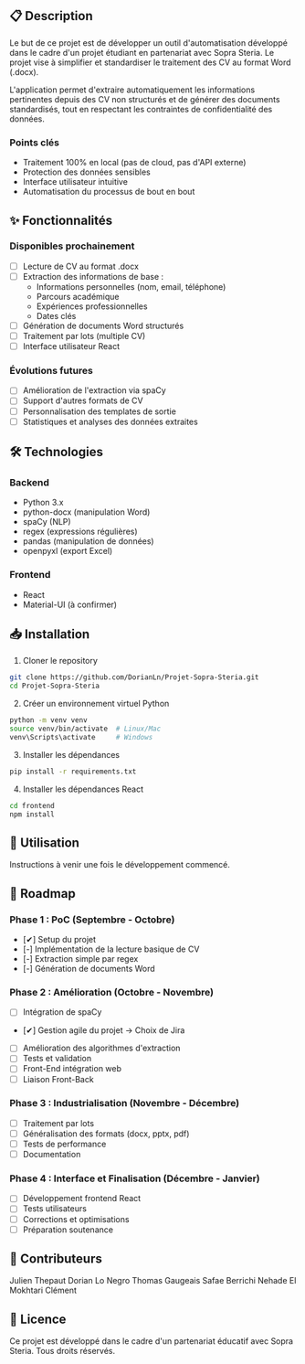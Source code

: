## 📋 Description
Le but de ce projet est de développer un outil d'automatisation développé dans le cadre d'un projet étudiant en partenariat avec Sopra Steria. Le projet vise à simplifier et standardiser le traitement des CV au format Word (.docx).

L'application permet d'extraire automatiquement les informations pertinentes depuis des CV non structurés et de générer des documents standardisés, tout en respectant les contraintes de confidentialité des données.

### Points clés
- Traitement 100% en local (pas de cloud, pas d'API externe)
- Protection des données sensibles
- Interface utilisateur intuitive
- Automatisation du processus de bout en bout

## ✨ Fonctionnalités

### Disponibles prochainement
- [ ] Lecture de CV au format .docx
- [ ] Extraction des informations de base :
  - Informations personnelles (nom, email, téléphone)
  - Parcours académique
  - Expériences professionnelles
  - Dates clés
- [ ] Génération de documents Word structurés
- [ ] Traitement par lots (multiple CV)
- [ ] Interface utilisateur React

### Évolutions futures
- [ ] Amélioration de l'extraction via spaCy
- [ ] Support d'autres formats de CV
- [ ] Personnalisation des templates de sortie
- [ ] Statistiques et analyses des données extraites

## 🛠️ Technologies

### Backend
- Python 3.x
- python-docx (manipulation Word)
- spaCy (NLP)
- regex (expressions régulières)
- pandas (manipulation de données)
- openpyxl (export Excel)

### Frontend
- React
- Material-UI (à confirmer)

## 📥 Installation

1. Cloner le repository
```bash
git clone https://github.com/DorianLn/Projet-Sopra-Steria.git
cd Projet-Sopra-Steria
```

2. Créer un environnement virtuel Python
```bash
python -m venv venv
source venv/bin/activate  # Linux/Mac
venv\Scripts\activate     # Windows
```

3. Installer les dépendances
```bash
pip install -r requirements.txt
```

4. Installer les dépendances React
```bash
cd frontend
npm install
```

## 🚀 Utilisation

Instructions à venir une fois le développement commencé.

## 📅 Roadmap

### Phase 1 : PoC (Septembre - Octobre)
- [✔] Setup du projet
- [-] Implémentation de la lecture basique de CV
- [-] Extraction simple par regex
- [-] Génération de documents Word

### Phase 2 : Amélioration (Octobre - Novembre)
- [ ] Intégration de spaCy
- [✔] Gestion agile du projet -> Choix de Jira
- [ ] Amélioration des algorithmes d'extraction
- [ ] Tests et validation
- [ ] Front-End intégration web
- [ ] Liaison Front-Back

### Phase 3 : Industrialisation (Novembre - Décembre)
- [ ] Traitement par lots
- [ ] Généralisation des formats (docx, pptx, pdf)
- [ ] Tests de performance
- [ ] Documentation

### Phase 4 : Interface et Finalisation (Décembre - Janvier)
- [ ] Développement frontend React
- [ ] Tests utilisateurs
- [ ] Corrections et optimisations
- [ ] Préparation soutenance

## 👥 Contributeurs

Julien Thepaut
Dorian Lo Negro
Thomas Gaugeais
Safae Berrichi
Nehade El Mokhtari
Clément


## 📜 Licence

Ce projet est développé dans le cadre d'un partenariat éducatif avec Sopra Steria. Tous droits réservés.
